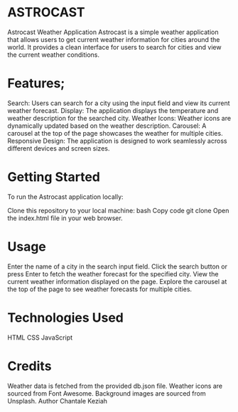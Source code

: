 # ASTROCAST
Astrocast Weather Application
Astrocast is a simple weather application that allows users to get current weather information for cities around the world. It provides a clean interface for users to search for cities and view the current weather conditions.

# Features;
Search: Users can search for a city using the input field and view its current weather forecast.
Display: The application displays the temperature and weather description for the searched city.
Weather Icons: Weather icons are dynamically updated based on the weather description.
Carousel: A carousel at the top of the page showcases the weather for multiple cities.
Responsive Design: The application is designed to work seamlessly across different devices and screen sizes.
# Getting Started
To run the Astrocast application locally:

Clone this repository to your local machine:
bash
Copy code
git clone 
Open the index.html file in your web browser.
# Usage
Enter the name of a city in the search input field.
Click the search button or press Enter to fetch the weather forecast for the specified city.
View the current weather information displayed on the page.
Explore the carousel at the top of the page to see weather forecasts for multiple cities.

# Technologies Used
HTML
CSS
JavaScript
 # Credits
Weather data is fetched from the provided db.json file.
Weather icons are sourced from Font Awesome.
Background images are sourced from Unsplash.
Author
Chantale Keziah

 

